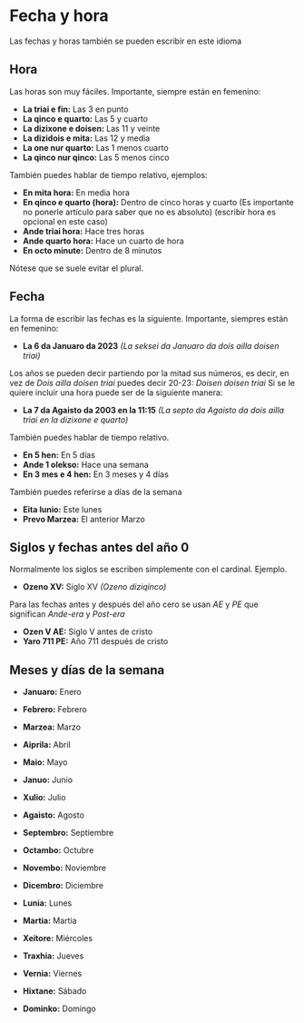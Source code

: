 # Fecha y hora
Las fechas y horas también se pueden escribir en este idioma

## Hora
Las horas son muy fáciles. Importante, siempre están en femenino:

- **La triai e fin:** Las 3 en punto
- **La qinco e quarto:** Las 5 y cuarto
- **La dizixone e doisen:** Las 11 y veinte
- **La dizidois e mita:** Las 12 y media
- **La one nur quarto:** Las 1 menos cuarto
- **La qinco nur qinco:** Las 5 menos cinco

También puedes hablar de tiempo relativo, ejemplos:

- **En mita hora:** En media hora
- **En qinco e quarto (hora):** Dentro de cinco horas y cuarto (Es importante no ponerle artículo para saber que no es absoluto) (escribir hora es opcional en este caso)
- **Ande triai hora:** Hace tres horas
- **Ande quarto hora:** Hace un cuarto de hora
- **En octo minute:** Dentro de 8 minutos

Nótese que se suele evitar el plural.

## Fecha
La forma de escribir las fechas es la siguiente. Importante, siempres están en femenino:

- **La 6 da Januaro da 2023** _(La seksei da Januaro da dois ailla doisen triai)_

Los años se pueden decir partiendo por la mitad sus números, es decir, en vez de _Dois ailla doisen triai_ puedes decir 20-23: _Doisen doisen triai_
Si se le quiere incluir una hora puede ser de la siguiente manera:

- **La 7 da Agaisto da 2003 en la 11:15** _(La septo da Agaisto da dois ailla triai en la dizixone e quarto)_

También puedes hablar de tiempo relativo.

- **En 5 hen:** En 5 días
- **Ande 1 olekso:** Hace una semana
- **En 3 mes e 4 hen:** En 3 meses y 4 días

También puedes referirse a días de la semana

- **Eita lunio:** Este lunes
- **Prevo Marzea:** El anterior Marzo

## Siglos y fechas antes del año 0

Normalmente los siglos se escriben simplemente con el cardinal. Ejemplo.

- **Ozeno XV:** Siglo XV _(Ozeno diziqinco)_

Para las fechas antes y después del año cero se usan _AE_ y _PE_ que significan _Ande-era_ y _Post-era_

- **Ozen V AE:** Siglo V antes de cristo
- **Yaro 711 PE:** Año 711 después de cristo

## Meses y días de la semana

- **Januaro:** Enero
- **Febrero:** Febrero
- **Marzea:** Marzo
- **Aiprila:** Abril
- **Maio:** Mayo
- **Januo:** Junio
- **Xulio:** Julio
- **Agaisto:** Agosto
- **Septembro:** Septiembre
- **Octambo:** Octubre
- **Novembo:** Noviembre
- **Dicembro:** Diciembre

- **Lunia:** Lunes
- **Martia:** Martia 
- **Xeitore:** Miércoles
- **Traxhia:** Jueves
- **Vernia:** Viernes
- **Hixtane:** Sábado
- **Dominko:** Domingo